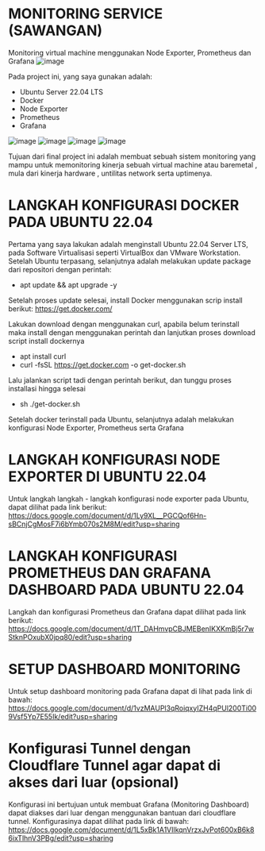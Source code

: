 # MONITORING SERVICE (SAWANGAN)
Monitoring virtual machine menggunakan Node Exporter, Prometheus dan Grafana
![image](https://github.com/eprilian/monitoring-system/assets/57064161/60d970f3-7eb4-426c-80ce-144c8d444268)


Pada project ini, yang saya gunakan adalah:
- Ubuntu Server 22.04 LTS
- Docker
- Node Exporter
- Prometheus
- Grafana

![image](https://brandslogos.com/wp-content/uploads/images/large/ubuntu-logo.png)
![image](https://brandslogos.com/wp-content/uploads/images/large/docker-logo-1.png)
![image](https://github.com/eprilian/monitoring-system/assets/57064161/14005cfd-6a9c-43e1-985d-c77e117609a0)
![image](https://miro.medium.com/v2/resize:fit:1400/1*4M4OghuybPhjRsLxhrNsGA.png)

Tujuan dari final project ini adalah membuat sebuah sistem monitoring yang mampu untuk memonitoring kinerja sebuah virtual machine atau baremetal
, mula dari kinerja hardware , untilitas network serta uptimenya.

# LANGKAH KONFIGURASI DOCKER PADA UBUNTU 22.04

Pertama yang saya lakukan adalah menginstall Ubuntu 22.04 Server LTS, pada Software Virtualisasi seperti VirtualBox dan VMware Workstation. Setelah 
Ubuntu terpasang, selanjutnya adalah melakukan update package dari repositori dengan perintah:
- apt update && apt upgrade -y

Setelah proses update selesai, install Docker menggunakan scrip install berikut:
https://get.docker.com/

Lakukan download dengan menggunakan curl, apabila belum terinstall maka install dengan menggunakan perintah dan lanjutkan proses download script install dockernya
- apt install curl 
- curl -fsSL https://get.docker.com -o get-docker.sh

Lalu jalankan script tadi dengan perintah berikut, dan tunggu proses installasi hingga selesai
- sh ./get-docker.sh

Setelah docker terinstall pada Ubuntu, selanjutnya adalah melakukan konfigurasi Node Exporter, Prometheus serta Grafana

# LANGKAH KONFIGURASI NODE EXPORTER DI UBUNTU 22.04
Untuk langkah langkah - langkah konfigurasi node exporter pada Ubuntu, dapat dilihat pada link berikut:
https://docs.google.com/document/d/1Ly9XL__PGCQof6Hn-sBCnjCgMosF7i6bYmb070s2M8M/edit?usp=sharing


# LANGKAH KONFIGURASI PROMETHEUS DAN GRAFANA DASHBOARD PADA UBUNTU 22.04
Langkah dan konfigurasi Prometheus dan Grafana dapat dilihat pada link berikut:
https://docs.google.com/document/d/1T_DAHmvpCBJMEBenIKXKmBj5r7wStknPOxubX0jpq80/edit?usp=sharing


# SETUP DASHBOARD MONITORING
Untuk setup dashboard monitoring pada Grafana dapat di lihat pada link di bawah:
https://docs.google.com/document/d/1vzMAUPl3qRoiqxyIZH4qPUl200Ti009Vsf5Yp7E55Ik/edit?usp=sharing


# Konfigurasi Tunnel dengan Cloudflare Tunnel agar dapat di akses dari luar (opsional)
Konfigurasi ini bertujuan untuk membuat Grafana (Monitoring Dashboard) dapat diakses dari luar dengan 
menggunakan bantuan dari cloudflare tunnel. Konfigurasinya dapat dilihat pada link di bawah:
https://docs.google.com/document/d/1L5xBk1A1VIlkqnVrzxJvPot600xB6k86ixTlhnV3PBg/edit?usp=sharing
